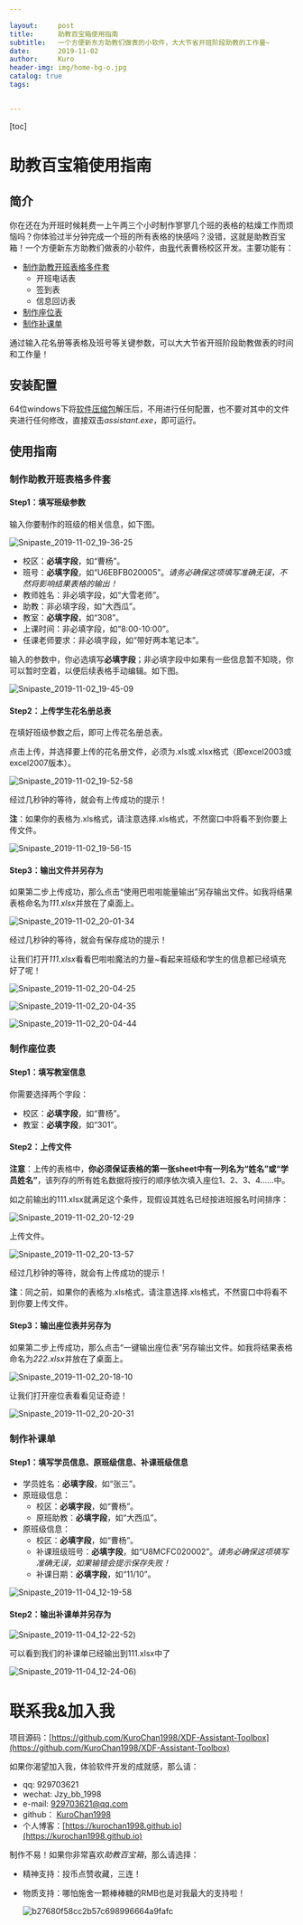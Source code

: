 ```yaml
---

layout:     post
title:      助教百宝箱使用指南
subtitle:   一个方便新东方助教们做表的小软件，大大节省开班阶段助教的工作量~
date:       2019-11-02
author:     Kuro
header-img: img/home-bg-o.jpg
catalog: true
tags:


---
```


[toc]

# 助教百宝箱使用指南

## 简介

你在还在为开班时候耗费一上午两三个小时制作寥寥几个班的表格的枯燥工作而烦恼吗？你体验过半分钟完成一个班的所有表格的快感吗？没错，这就是助教百宝箱！一个方便新东方助教们做表的小软件，由[我](https://kurochan1998.github.io/about/)代表曹杨校区开发。主要功能有：

* [制作助教开班表格多件套](#a_t)
  * 开班电话表
  * 签到表
  * 信息回访表
* [制作座位表](#s_t)
* [制作补课单](#m_l)

通过输入花名册等表格及班号等关键参数，可以大大节省开班阶段助教做表的时间和工作量！

## 安装配置

64位windows下将[软件压缩包](https://pan.baidu.com/s/1mpYyL0i0Z0HSr7TPyOWxpw)解压后，不用进行任何配置，也不要对其中的文件夹进行任何修改，直接双击*assistant.exe*，即可运行。

## 使用指南

### <span id='a_t'>制作助教开班表格多件套</span>

#### Step1：填写班级参数

输入你要制作的班级的相关信息，如下图。

![Snipaste_2019-11-02_19-36-25](https://github.com/KuroChan1998/KuroChan1998.github.io/blob/master/img/mdimg/Snipaste_2019-11-02_19-36-25.jpg?raw=true)

* 校区：**必填字段**，如“曹杨”。
* 班号：**必填字段**，如“U6EBFB020005”。*请务必确保这项填写准确无误，不然将影响结果表格的输出！*
* 教师姓名：非必填字段，如“大雪老师”。
* 助教：非必填字段，如“大西瓜”。
* 教室：**必填字段**，如“308”。
* 上课时间：非必填字段，如“8:00-10:00”。
* 任课老师要求：非必填字段，如“带好两本笔记本”。

输入的参数中，你必选填写**必填字段**；非必填字段中如果有一些信息暂不知晓，你可以暂时空着，以便后续表格手动编辑。如下图。

![Snipaste_2019-11-02_19-45-09](https://github.com/KuroChan1998/KuroChan1998.github.io/blob/master/img/mdimg/Snipaste_2019-11-02_19-45-09.jpg?raw=true)

#### Step2：上传学生花名册总表

在填好班级参数之后，即可上传花名册总表。

点击上传，并选择要上传的花名册文件，必须为.xls或.xlsx格式（即excel2003或excel2007版本）。

![Snipaste_2019-11-02_19-52-58](https://github.com/KuroChan1998/KuroChan1998.github.io/blob/master/img/mdimg/Snipaste_2019-11-02_19-52-58.jpg?raw=true)

经过几秒钟的等待，就会有上传成功的提示！

**注**：如果你的表格为.xls格式，请注意选择.xls格式，不然窗口中将看不到你要上传文件。

![Snipaste_2019-11-02_19-56-15](https://github.com/KuroChan1998/KuroChan1998.github.io/blob/master/img/mdimg/Snipaste_2019-11-02_19-56-15.jpg?raw=true)

#### Step3：输出文件并另存为

如果第二步上传成功，那么点击“使用巴啦啦能量输出”另存输出文件。如我将结果表格命名为*111.xlsx*并放在了桌面上。

![Snipaste_2019-11-02_20-01-34](https://github.com/KuroChan1998/KuroChan1998.github.io/blob/master/img/mdimg/Snipaste_2019-11-02_20-01-34.jpg?raw=true)

经过几秒钟的等待，就会有保存成功的提示！

让我们打开*111.xlsx*看看巴啦啦魔法的力量~看起来班级和学生的信息都已经填充好了呢！

![Snipaste_2019-11-02_20-04-25](https://github.com/KuroChan1998/KuroChan1998.github.io/blob/master/img/mdimg/Snipaste_2019-11-02_20-04-25.jpg?raw=true)

![Snipaste_2019-11-02_20-04-35](https://github.com/KuroChan1998/KuroChan1998.github.io/blob/master/img/mdimg/Snipaste_2019-11-02_20-04-35.jpg?raw=true)

![Snipaste_2019-11-02_20-04-44](https://github.com/KuroChan1998/KuroChan1998.github.io/blob/master/img/mdimg/Snipaste_2019-11-02_20-04-44.jpg?raw=true)



### <span id='s_t'>制作座位表</span>

#### Step1：填写教室信息

你需要选择两个字段：

* 校区：**必填字段**，如“曹杨”。
* 教室：**必填字段**，如“301”。

#### Step2：上传文件

**注意**：上传的表格中，**你必须保证表格的第一张sheet中有一列名为“姓名”或“学员姓名”**，该列存的所有姓名数据将按行的顺序依次填入座位1、2、3、4......中。

如之前输出的111.xlsx就满足这个条件，现假设其姓名已经按进班报名时间排序：

![Snipaste_2019-11-02_20-12-29](https://github.com/KuroChan1998/KuroChan1998.github.io/blob/master/img/mdimg/Snipaste_2019-11-02_20-12-29.jpg?raw=true)

上传文件。

![Snipaste_2019-11-02_20-13-57](https://github.com/KuroChan1998/KuroChan1998.github.io/blob/master/img/mdimg/Snipaste_2019-11-02_20-13-57.jpg?raw=true)

经过几秒钟的等待，就会有上传成功的提示！

**注**：同之前，如果你的表格为.xls格式，请注意选择.xls格式，不然窗口中将看不到你要上传文件。

#### Step3：输出座位表并另存为

如果第二步上传成功，那么点击“一键输出座位表”另存输出文件。如我将结果表格命名为*222.xlsx*并放在了桌面上。

![Snipaste_2019-11-02_20-18-10](https://github.com/KuroChan1998/KuroChan1998.github.io/blob/master/img/mdimg/Snipaste_2019-11-02_20-18-10.jpg?raw=true)

让我们打开座位表看看见证奇迹！

![Snipaste_2019-11-02_20-20-31](https://github.com/KuroChan1998/KuroChan1998.github.io/blob/master/img/mdimg/Snipaste_2019-11-02_20-20-31.jpg?raw=true)



### <span id='m_l'>制作补课单</span>

#### Step1：填写学员信息、原班级信息、补课班级信息

* 学员姓名：**必填字段**，如“张三”。
* 原班级信息：
  * 校区：**必填字段**，如“曹杨”。
  * 原班助教：**必填字段**，如“大西瓜”。
* 原班级信息：
  * 校区：**必填字段**，如“曹杨”。
  * 补课班级班号：**必填字段**，如“U8MCFC020002”。*请务必确保这项填写准确无误，如果输错会提示保存失败！*
  * 补课日期：**必填字段**，如“11/10”。

![Snipaste_2019-11-04_12-19-58](https://github.com/KuroChan1998/KuroChan1998.github.io/blob/master/img/mdimg/Snipaste_2019-11-04_12-19-58.jpg?raw=true)

#### Step2：输出补课单并另存为

![Snipaste_2019-11-04_12-22-52](https://github.com/KuroChan1998/KuroChan1998.github.io/blob/master/img/mdimg/Snipaste_2019-11-04_12-22-52.jpg?raw=true))

可以看到我们的补课单已经输出到111.xlsx中了

![Snipaste_2019-11-04_12-24-06](https://github.com/KuroChan1998/KuroChan1998.github.io/blob/master/img/mdimg/Snipaste_2019-11-04_12-24-06.jpg?raw=true))

# 联系我&加入我

项目源码：[https://github.com/KuroChan1998/XDF-Assistant-Toolbox](https://github.com/KuroChan1998/XDF-Assistant-Toolbox)

如果你渴望加入我，体验软件开发的成就感，那么请：

- qq: 929703621
- wechat: Jzy_bb_1998
- e-mail: 929703621@qq.com
- github： [KuroChan1998](https://github.com/KuroChan1998) 
- 个人博客：[https://kurochan1998.github.io](https://kurochan1998.github.io)

制作不易！如果你非常喜欢*助教百宝箱*，那么请选择：

* 精神支持：投币点赞收藏，三连！

* 物质支持：哪怕施舍一颗棒棒糖的RMB也是对我最大的支持啦！

  ![b27680f58cc2b57c698996664a9fafc](https://github.com/KuroChan1998/KuroChan1998.github.io/blob/master/img/mdimg/b27680f58cc2b57c698996664a9fafc.jpg?raw=true)